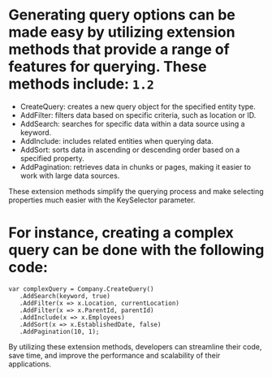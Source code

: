# Generating query options can be made easy by utilizing extension methods that provide a range of features for querying. These methods include: `1.2`

- CreateQuery: creates a new query object for the specified entity type.
- AddFilter: filters data based on specific criteria, such as location or ID.
- AddSearch: searches for specific data within a data source using a keyword.
- AddInclude: includes related entities when querying data.
- AddSort: sorts data in ascending or descending order based on a specified property.
- AddPagination: retrieves data in chunks or pages, making it easier to work with large data sources.

These extension methods simplify the querying process and make selecting properties much easier with the KeySelector parameter.

# For instance, creating a complex query can be done with the following code:
```text
var complexQuery = Company.CreateQuery()
   .AddSearch(keyword, true)
   .AddFilter(x => x.Location, currentLocation)
   .AddFilter(x => x.ParentId, parentId)
   .AddInclude(x => x.Employees)
   .AddSort(x => x.EstablishedDate, false)
   .AddPagination(10, 1);
```
By utilizing these extension methods, developers can streamline their code, save time, and improve the performance and scalability of their applications.
